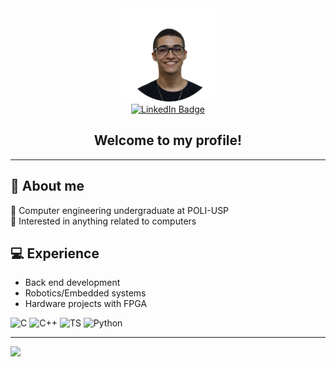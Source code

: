 <div align="center" id="header">
    <img src="me.png" width=150px> 
    <div align="center">
        <a href="https://www.linkedin.com/in/erick-diogo-de-almeida-sousa-baa410269/">
            <img src="https://img.shields.io/badge/LinkedIn-blue?style=for-the-badge&logo=linkedin&logoColor=white" alt="LinkedIn Badge"/>
        </a>
    </div>
    <h2>
        Welcome to my profile!
    </h2>
</div>

---

## 👤 About me

:book: Computer engineering undergraduate at POLI-USP<br>
:telescope: Interested in anything related to computers<br>


## 💻 Experience
- Back end development
- Robotics/Embedded systems
- Hardware projects with FPGA

![C](https://img.shields.io/badge/c-%2300599C.svg?style=for-the-badge&logo=c&logoColor=white) ![C++](https://img.shields.io/badge/c++-%2300599C.svg?style=for-the-badge&logo=c%2B%2B&logoColor=white) ![TS](https://img.shields.io/badge/typescript-%2300599C.svg?style=for-the-badge&logo=typescript&logoColor=white) ![Python](https://img.shields.io/badge/python-%2300599C.svg?style=for-the-badge&logo=python&logoColor=white)


---
[![](https://visitcount.itsvg.in/api?id=Erick-DAS&icon=0&color=0)](https://visitcount.itsvg.in)
